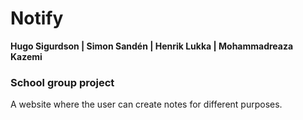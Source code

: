 # Notify

__Hugo Sigurdson | Simon Sandén | Henrik Lukka | Mohammadreaza Kazemi__

### School group project

A website where the user can create notes for different purposes.
